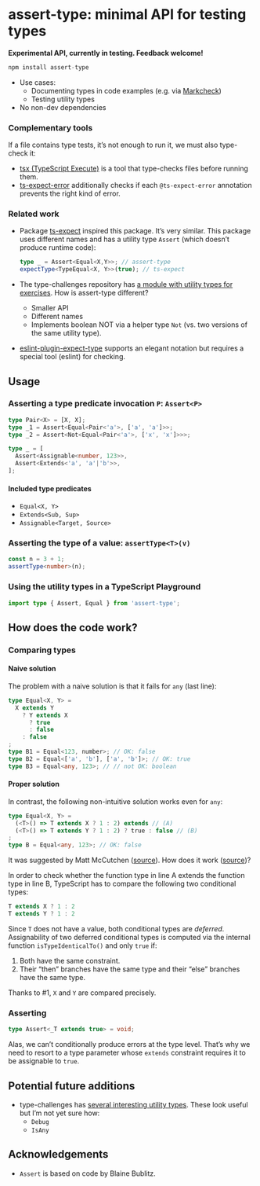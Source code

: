 # assert-type: minimal API for testing types

**Experimental API, currently in testing. Feedback welcome!**

```js
npm install assert-type
```

* Use cases:
  * Documenting types in code examples (e.g. via [Markcheck](https://github.com/rauschma/markcheck))
  * Testing utility types
* No non-dev dependencies

### Complementary tools

If a file contains type tests, it’s not enough to run it, we must also type-check it:

* [tsx (TypeScript Execute)](https://www.npmjs.com/package/tsx) is a tool that type-checks files before running them.
* [ts-expect-error](https://www.npmjs.com/package/ts-expect-error) additionally checks if each `@ts-expect-error` annotation prevents the right kind of error.

### Related work

* Package [ts-expect](https://github.com/TypeStrong/ts-expect) inspired this package. It’s very similar. This package uses different names and has a utility type `Assert` (which doesn’t produce runtime code):
  ```ts
  type _ = Assert<Equal<X,Y>>; // assert-type
  expectType<TypeEqual<X, Y>>(true); // ts-expect
  ```

* The type-challenges repository has [a module with utility types for exercises](https://github.com/type-challenges/type-challenges/blob/main/utils/index.d.ts). How is assert-type different?
  * Smaller API
  * Different names
  * Implements boolean NOT via a helper type `Not` (vs. two versions of the same utility type).

* [eslint-plugin-expect-type](https://www.npmjs.com/package/eslint-plugin-expect-type) supports an elegant notation but requires a special tool (eslint) for checking.

<!-- ############################################################ -->

## Usage

### Asserting a type predicate invocation `P`: `Assert<P>`

```ts
type Pair<X> = [X, X];
type _1 = Assert<Equal<Pair<'a'>, ['a', 'a']>>;
type _2 = Assert<Not<Equal<Pair<'a'>, ['x', 'x']>>>;

type _ = [
  Assert<Assignable<number, 123>>,
  Assert<Extends<'a', 'a'|'b'>>,
];
```

#### Included type predicates

* `Equal<X, Y>`
* `Extends<Sub, Sup>`
* `Assignable<Target, Source>`

### Asserting the type of a value: `assertType<T>(v)`

```ts
const n = 3 + 1;
assertType<number>(n);
```

### Using the utility types in a TypeScript Playground

```ts
import type { Assert, Equal } from 'assert-type';
```

<!-- ############################################################ -->

## How does the code work?

### Comparing types

#### Naive solution

The problem with a naive solution is that it fails for `any` (last line):

```ts
type Equal<X, Y> =
  X extends Y
    ? Y extends X
      ? true
      : false
    : false
;
type B1 = Equal<123, number>; // OK: false
type B2 = Equal<['a', 'b'], ['a', 'b']>; // OK: true
type B3 = Equal<any, 123>; // // not OK: boolean
```

#### Proper solution

In contrast, the following non-intuitive solution works even for `any`:

```ts
type Equal<X, Y> =
  (<T>() => T extends X ? 1 : 2) extends // (A)
  (<T>() => T extends Y ? 1 : 2) ? true : false // (B)
;
type B = Equal<any, 123>; // OK: false
```

It was suggested by Matt McCutchen ([source](https://github.com/Microsoft/TypeScript/issues/27024#issuecomment-421529650)). How does it work ([source](https://github.com/microsoft/TypeScript/issues/27024#issuecomment-510924206))?

In order to check whether the function type in line A extends the function type in line B, TypeScript has to compare the following two conditional types:

```ts
T extends X ? 1 : 2
T extends Y ? 1 : 2
```

Since `T` does not have a value, both conditional types are _deferred_. Assignability of two deferred conditional types is computed via the internal function `isTypeIdenticalTo()` and only `true` if:

1. Both have the same constraint.
2. Their “then” branches have the same type and their “else” branches have the same type.

Thanks to #1, `X` and `Y` are compared precisely.

### Asserting

```ts
type Assert<_T extends true> = void;
```

Alas, we can’t conditionally produce errors at the type level. That’s why we need to resort to a type parameter whose `extends` constraint requires it to be assignable to `true`.

<!-- ############################################################ -->

## Potential future additions

* type-challenges has [several interesting utility types](https://github.com/type-challenges/type-challenges/blob/main/utils/index.d.ts). These look useful but I’m not yet sure how:
  * `Debug`
  * `IsAny`

<!-- ############################################################ -->

## Acknowledgements

* `Assert` is based on code by Blaine Bublitz.
